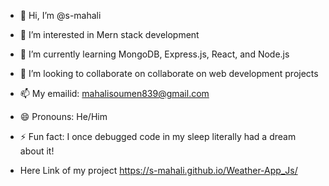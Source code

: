 - 👋 Hi, I’m @s-mahali
- 👀 I’m interested in Mern stack development
- 🌱 I’m currently learning MongoDB, Express.js, React, and Node.js
- 💞️ I’m looking to collaborate on collaborate on web development projects
- 📫 My emailid: mahalisoumen839@gmail.com
- 😄 Pronouns: He/Him
- ⚡ Fun fact: I once debugged code in my sleep literally had a dream about it!

- Here Link of my project  https://s-mahali.github.io/Weather-App_Js/

<!---
s-mahali/s-mahali is a ✨ special ✨ repository because its `README.md` (this file) appears on your GitHub profile.
You can click the Preview link to take a look at your changes.
--->
